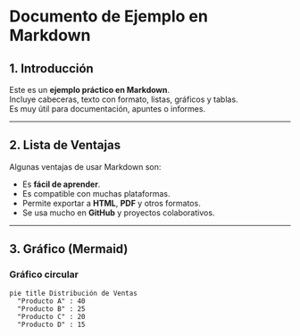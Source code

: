 # Documento de Ejemplo en Markdown

## 1. Introducción
Este es un **ejemplo práctico en Markdown**.  
Incluye cabeceras, texto con formato, listas, gráficos y tablas.  
Es muy útil para documentación, apuntes o informes.

---

## 2. Lista de Ventajas
Algunas ventajas de usar Markdown son:

- Es **fácil de aprender**.  
- Es compatible con muchas plataformas.  
- Permite exportar a **HTML**, **PDF** y otros formatos.  
- Se usa mucho en **GitHub** y proyectos colaborativos.  

---

## 3. Gráfico (Mermaid)

### Gráfico circular
```mermaid
pie title Distribución de Ventas
  "Producto A" : 40
  "Producto B" : 25
  "Producto C" : 20
  "Producto D" : 15

